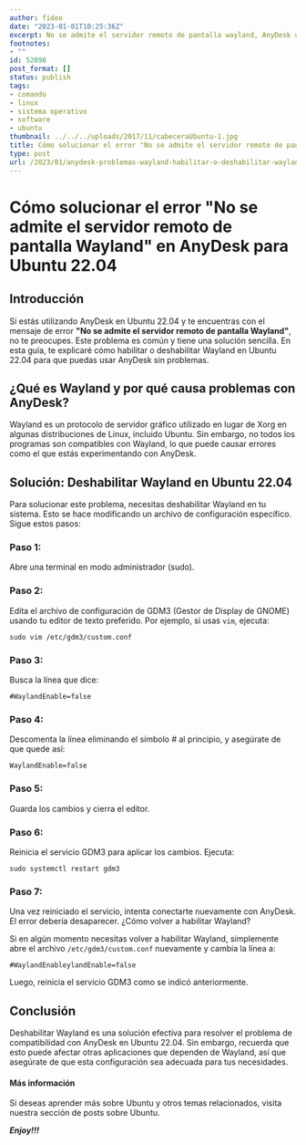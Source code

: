 ```yaml
---
author: fideo
date: "2023-01-01T10:25:36Z"
excerpt: No se admite el servidor remoto de pantalla wayland, AnyDesk ubuntu
footnotes:
- ""
id: 52098
post_format: []
status: publish
tags:
- comando
- linux
- sistema operativo
- software
- ubuntu
thumbnail: ../../../uploads/2017/11/cabeceraUbuntu-1.jpg
title: Cómo solucionar el error "No se admite el servidor remoto de pantalla Wayland" en AnyDesk para Ubuntu 22.04
type: post
url: /2023/01/anydesk-problemas-wayland-habilitar-o-deshabilitar-wayland-ubuntu.html
---
```


# Cómo solucionar el error "No se admite el servidor remoto de pantalla Wayland" en AnyDesk para Ubuntu 22.04

## Introducción

Si estás utilizando AnyDesk en Ubuntu 22.04 y te encuentras con el mensaje de error **"No se admite el servidor remoto de pantalla Wayland"**, no te preocupes. Este problema es común y tiene una solución sencilla. En esta guía, te explicaré cómo habilitar o deshabilitar Wayland en Ubuntu 22.04 para que puedas usar AnyDesk sin problemas.

## ¿Qué es Wayland y por qué causa problemas con AnyDesk?

Wayland es un protocolo de servidor gráfico utilizado en lugar de Xorg en algunas distribuciones de Linux, incluido Ubuntu. Sin embargo, no todos los programas son compatibles con Wayland, lo que puede causar errores como el que estás experimentando con AnyDesk.

## Solución: Deshabilitar Wayland en Ubuntu 22.04

Para solucionar este problema, necesitas deshabilitar Wayland en tu sistema. Esto se hace modificando un archivo de configuración específico. Sigue estos pasos:

### Paso 1:
Abre una terminal en modo administrador (sudo).

### Paso 2:
Edita el archivo de configuración de GDM3 (Gestor de Display de GNOME) usando tu editor de texto preferido. Por ejemplo, si usas `vim`, ejecuta:

```
sudo vim /etc/gdm3/custom.conf
```

### Paso 3:
Busca la línea que dice:
```
#WaylandEnable=false
```

### Paso 4:
Descomenta la línea eliminando el símbolo # al principio, y asegúrate de que quede así:
```
WaylandEnable=false
```

### Paso 5:
Guarda los cambios y cierra el editor.

### Paso 6:
Reinicia el servicio GDM3 para aplicar los cambios. Ejecuta:
```
sudo systemctl restart gdm3
```
### Paso 7:
Una vez reiniciado el servicio, intenta conectarte nuevamente con AnyDesk. El error debería desaparecer.
¿Cómo volver a habilitar Wayland?

Si en algún momento necesitas volver a habilitar Wayland, simplemente abre el archivo `/etc/gdm3/custom.conf` nuevamente y cambia la línea a:
```
#WaylandEnableylandEnable=false
```
Luego, reinicia el servicio GDM3 como se indicó anteriormente.

## Conclusión

Deshabilitar Wayland es una solución efectiva para resolver el problema de compatibilidad con AnyDesk en Ubuntu 22.04. Sin embargo, recuerda que esto puede afectar otras aplicaciones que dependen de Wayland, así que asegúrate de que esta configuración sea adecuada para tus necesidades.

#### Más información
Si deseas aprender más sobre Ubuntu y otros temas relacionados, visita nuestra sección de posts sobre Ubuntu.

_***Enjoy!!!***_

